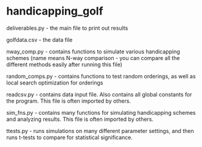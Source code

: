 # handicapping_golf

deliverables.py - the main file to print out results

golfdata.csv - the data file

nway_comp.py - contains functions to simulate various handicapping schemes (name means N-way comparison - you can compare all the different methods easily after running this file)

random_comps.py - contains functions to test random orderings, as well as local search optimization for orderings

readcsv.py - contains data input file. Also contains all global constants for the program. This file is often imported by others.

sim_fns.py - contains many functions for simulating handicapping schemes and analyzing results. This file is often imported by others.

ttests.py - runs simulations on many different parameter settings, and then runs t-tests to compare for statistical significance.

